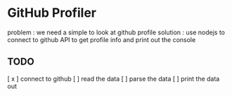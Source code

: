 # GitHub Profiler

problem : we need a simple to look at github profile
solution : use nodejs to connect to github API to get profile info and print out the console

## TODO

[ x ] connect to github
[ ] read the data
[ ] parse the data 
[ ] print the data out